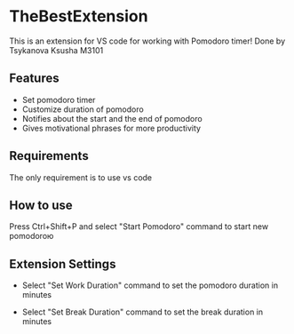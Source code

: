 # TheBestExtension 

This is an extension for VS code for working with Pomodoro timer!
Done by Tsykanova Ksusha M3101

## Features

- Set pomodoro timer
- Customize duration of pomodoro
- Notifies about the start and the end of pomodoro
- Gives motivational phrases for more productivity

## Requirements

The only requirement is to use vs code

## How to use

Press Ctrl+Shift+P and select "Start Pomodoro" command to start new pomodoroю

## Extension Settings

- Select "Set Work Duration" command to set the pomodoro duration in minutes

- Select "Set Break Duration" command to set the break duration in minutes
